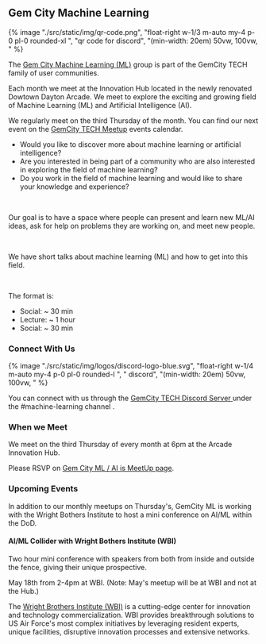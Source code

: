 
## Gem City Machine Learning

{% image "./src/static/img/qr-code.png", "float-right w-1/3 m-auto my-4 p-0 pl-0 rounded-xl ",  "qr code for discord", "(min-width: 20em) 50vw, 100vw, " %}


The [Gem City Machine Learning (ML)](https://www.meetup.com/gem-city-tech/) group is part of the GemCity TECH family of user communities. 

Each month we meet at the Innovation Hub located in the newly renovated Dowtown Dayton Arcade. 
We meet to explore the exciting and growing field of Machine Learning (ML) and Artificial Intelligence (AI).


We regularly meet on the third Thursday of the month. You can find our next event on 
the [GemCity TECH Meetup](https://www.meetup.com/gem-city-tech/) events calendar.


* Would you like to discover more about machine learning or artificial intelligence?
* Are you interested in being part of a community who are also interested in exploring the field of machine learning?
* Do you work in the field of machine learning and would like to share your knowledge and experience?



<br>


Our goal is to have a space where people can present and learn new ML/AI ideas, 
ask for help on problems they are working on, and meet new people.

<br>

We have short talks about machine learning (ML) and how to get into this field. 

<br>

The format is:

* Social: ~ 30 min
* Lecture: ~ 1 hour
* Social: ~ 30 min


### Connect With Us


{% image "./src/static/img/logos/discord-logo-blue.svg", "float-right w-1/4 m-auto my-4 p-0 pl-0 rounded-l ",  " discord", "(min-width: 20em) 50vw, 100vw, " %}

You can connect with us through the [GemCity TECH Discord Server ](https://discord.gg/nyDtEytbt6) under the #machine-learning channel .


### When we Meet

We meet on the third Thursday of every month at 6pm at the Arcade Innovation Hub.

Please RSVP on [Gem City ML / AI is MeetUp page](https://www.meetup.com/gem-city-tech/).


### Upcoming Events

In addition to our monthly meetups on Thursday's, GemCity ML is working with the Wright Bothers Institute 
to host a mini conference on AI/ML within the DoD.  


#### AI/ML Collider with Wright Bothers Institute (WBI)

Two hour mini conference with speakers from both from inside and outside the fence, giving their unique prospective.

May 18th from 2-4pm at WBI.  (Note: May's meetup will be at WBI and not at the Hub.)

The [Wright Brothers Institute (WBI)](https://www.wbi-innovates.com/) is a cutting-edge center for innovation and technology commercialization. WBI provides breakthrough solutions to US Air Force's most complex initiatives by leveraging resident experts, unique facilities, disruptive innovation processes and extensive networks.


